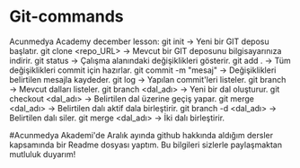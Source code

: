 # Git-commands
Acunmedya Academy december lesson:
git init → Yeni bir GIT deposu başlatır.
git clone <repo_URL> → Mevcut bir GIT deposunu bilgisayarınıza indirir.
git status → Çalışma alanındaki değişiklikleri gösterir.
git add . → Tüm değişiklikleri commit için hazırlar.
git commit -m "mesaj" → Değişiklikleri belirtilen mesajla kaydeder.
git log → Yapılan commit'leri listeler.
git branch → Mevcut dalları listeler.
git branch <dal_adı> → Yeni bir dal oluşturur.
git checkout <dal_adı> → Belirtilen dal üzerine geçiş yapar.
git merge <dal_adı> → Belirtilen dalı aktif dala birleştirir.
git branch -d <dal_adı> → Belirtilen dalı siler.
git merge <dal_adı> →	İki dalı birleştirir.

#Acunmedya Akademi'de Aralık ayında github hakkında aldığım dersler kapsamında bir Readme dosyası yaptım. Bu bilgileri sizlerle paylaşmaktan mutluluk duyarım!
